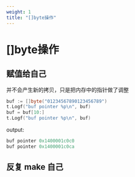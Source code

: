 ```yaml
---
weight: 1
title: "[]byte操作"
---
```


# []byte操作

## 赋值给自己

并不会产生新的拷贝，只是把内存中的指针做了调整

```go
buf := []byte("01234567890123456789")
t.Logf("buf pointer %p\n", buf)
buf = buf[10:]
t.Logf("buf pointer %p\n", buf)
```

output:

```go
buf pointer 0x1400001c0c0
buf pointer 0x1400001c0ca
```
## 反复 make 自己